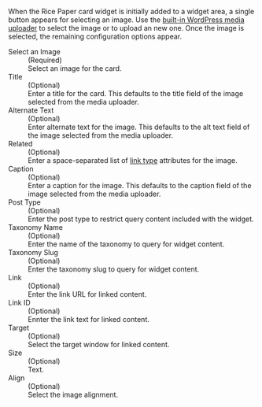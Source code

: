 When the Rice Paper card widget is initially added to a widget area, a single button appears for selecting an image. Use the <a href="http://ewp.guide/go/inserting-an-image">built-in WordPress media uploader</a> to select the image or to upload an new one. Once the image is selected, the remaining configuration options appear.

<dl>
<dt>Select an Image</dt>
<dd class="def-data-type">(Required)</dd>
<dd>Select an image for the card.</dd>
<dt>Title</dt>
<dd class="def-data-type">(Optional)</dd>
<dd>Enter a title for the card. This defaults to the title field of the image selected from the media uploader.</dd>
<dt>Alternate Text</dt>
<dd class="def-data-type">(Optional)</dd>
<dd>Enter alternate text for the image. This defaults to the alt text field of the image selected from the media uploader.</dd>
<dt>Related</dt>
<dd class="def-data-type">(Optional)</dd>
<dd>Enter a space-separated list of <a href="https://developer.mozilla.org/en-US/docs/Web/HTML/Link_types">link type</a> attributes for the image.</dd>
<dt>Caption</dt>
<dd class="def-data-type">(Optional)</dd>
<dd>Enter a caption for the image. This defaults to the caption field of the image selected from the media uploader.</dd>
<dt>Post Type</dt>
<dd class="def-data-type">(Optional)</dd>
<dd>Enter the post type to restrict query content included with the widget.</dd>
<dt>Taxonomy Name</dt>
<dd class="def-data-type">(Optional)</dd>
<dd>Enter the name of the taxonomy to query for widget content.</dd>
<dt>Taxonomy Slug</dt>
<dd class="def-data-type">(Optional)</dd>
<dd>Enter the taxonomy slug to query for widget content.</dd>
<dt>Link</dt>
<dd class="def-data-type">(Optional)</dd>
<dd>Enter the link URL for linked content.</dd>
<dt>Link ID</dt>
<dd class="def-data-type">(Optional)</dd>
<dd>Ennter the link text for linked content.</dd>
<dt>Target</dt>
<dd class="def-data-type">(Optional)</dd>
<dd>Select the target window for linked content.</dd>
<dt>Size</dt>
<dd class="def-data-type">(Optional)</dd>
<dd>Text.</dd>
<dt>Align</dt>
<dd class="def-data-type">(Optional)</dd>
<dd>Select the image alignment.</dd>
</dl>